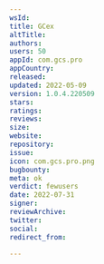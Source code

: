 ```yaml
---
wsId: 
title: GCex
altTitle: 
authors: 
users: 50
appId: com.gcs.pro
appCountry: 
released: 
updated: 2022-05-09
version: 1.0.4.220509
stars: 
ratings: 
reviews: 
size: 
website: 
repository: 
issue: 
icon: com.gcs.pro.png
bugbounty: 
meta: ok
verdict: fewusers
date: 2022-07-31
signer: 
reviewArchive: 
twitter: 
social: 
redirect_from: 

---
```


